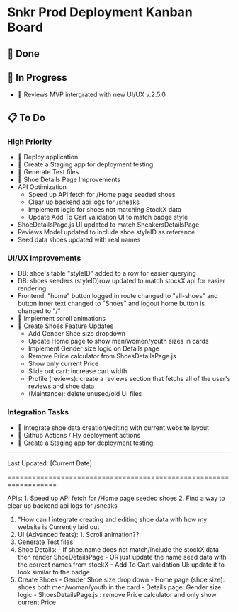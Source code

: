 # Snkr Prod Deployment Kanban Board

## 🚀 Done


## 🏃 In Progress
- 🔄 Reviews MVP intergrated with new UI/UX v.2.5.0

## 📋 To Do
### High Priority
- 📌 Deploy application
- 📌 Create a Staging app for deployment testing
- 📌 Generate Test files
- 📌 Shoe Details Page Improvements
- API Optimization
  - Speed up API fetch for /Home page seeded shoes
  - Clear up backend api logs for /sneaks
  - Implement logic for shoes not matching StockX data
  - Update Add To Cart validation UI to match badge style
-  ShoeDetailsPage.js UI updated to match SneakersDetailsPage
-  Reviews Model updated to include shoe styleID as reference
-  Seed data shoes updated with real names

### UI/UX Improvements
- DB: shoe's table "styleID" added to a row for easier querying
- DB: shoes seeders (styleID)row updated to match stockX api for easier rendering
- Frontend: "home" button logged in route changed to "all-shoes" and button inner text changed to "Shoes" and logout home button is changed to "/"
- 🎨 Implement scroll animations
- 🎨 Create Shoes Feature Updates
  - Add Gender Shoe size dropdown
  - Update Home page to show men/women/youth sizes in cards
  - Implement Gender size logic on Details page
  - Remove Price calculator from ShoesDetailsPage.js
  - Show only current Price
  - Slide out cart: increase cart width
  - Profile (reviews): create a reviews section that fetchs all of the user's reviews and shoe data
  - (Maintance): delete unused/old UI files
### Integration Tasks
- 🔧 Integrate shoe data creation/editing with current website layout
- 🔧 Github Actions / Fly deployment actions
- 🔧 Create a Staging app for deployment testing
---
Last Updated: [Current Date]

==================================================================

APIs:
            1. Speed up API fetch for /Home page seeded shoes 
            2. Find a way to clear up backend api logs for /sneaks
1. "How can I integrate creating and editing shoe data with how my website is Currently laid out
2. UI (Advanced feats):
        1. Scroll animation??
3. Generate Test files 
4. Shoe Details: 
        - If shoe.name does not match/include the stockX data then render ShoeDetailsPage
                - OR just update the name seed data with the correct names from stockX
            - Add To Cart validation UI: update it to look similar to the badge
5. Create Shoes
        - Gender Shoe size drop down
        - Home page (shoe size): shoes both men/woman/youth in the card
        - Details page: Gender size logic
        - ShoesDetailsPage.js : remove Price calculator and only show current Price


